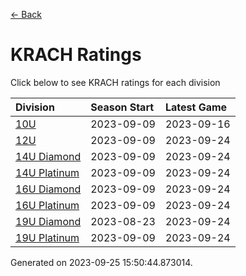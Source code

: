 [<- Back](../readme.md)
# KRACH Ratings
Click below to see KRACH ratings for each division

| Division | Season Start | Latest Game |
| :-- | :-- | :-- |
| [10U](10U-ratings.md) | 2023-09-09 | 2023-09-16 |
| [12U](12U-ratings.md) | 2023-09-09 | 2023-09-24 |
| [14U Diamond](14U-Diamond-ratings.md) | 2023-09-09 | 2023-09-24 |
| [14U Platinum](14U-Platinum-ratings.md) | 2023-09-09 | 2023-09-24 |
| [16U Diamond](16U-Diamond-ratings.md) | 2023-09-09 | 2023-09-24 |
| [16U Platinum](16U-Platinum-ratings.md) | 2023-09-09 | 2023-09-24 |
| [19U Diamond](19U-Diamond-ratings.md) | 2023-08-23 | 2023-09-24 |
| [19U Platinum](19U-Platinum-ratings.md) | 2023-09-09 | 2023-09-24 |

Generated on 2023-09-25 15:50:44.873014.
